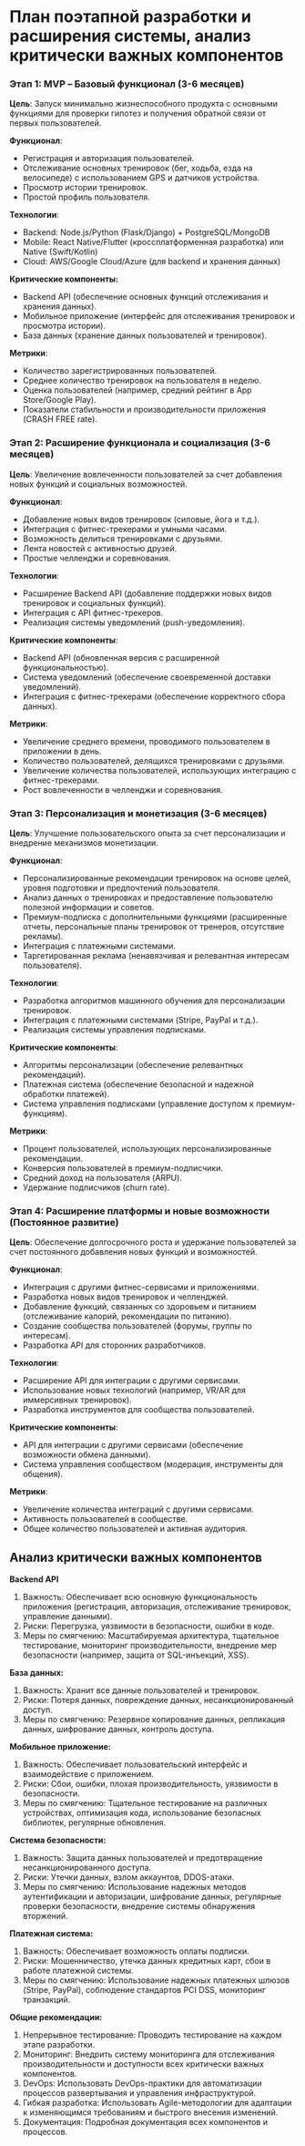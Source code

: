 # План поэтапной разработки и расширения системы, анализ критически важных компонентов

### Этап 1: MVP – Базовый функционал (3-6 месяцев)

**Цель**: Запуск минимально жизнеспособного продукта с основными функциями для проверки гипотез и получения обратной связи от первых пользователей.

**Функционал**:

- Регистрация и авторизация пользователей.
- Отслеживание основных тренировок (бег, ходьба, езда на велосипеде) с использованием GPS и датчиков устройства.
- Просмотр истории тренировок.
- Простой профиль пользователя.

**Технологии**:

- Backend: Node.js/Python (Flask/Django) + PostgreSQL/MongoDB
- Mobile: React Native/Flutter (кроссплатформенная разработка) или Native (Swift/Kotlin)
- Cloud: AWS/Google Cloud/Azure (для backend и хранения данных)

**Критические компоненты:**

- Backend API (обеспечение основных функций отслеживания и хранения данных).
- Мобильное приложение (интерфейс для отслеживания тренировок и просмотра истории).
- База данных (хранение данных пользователей и тренировок).

**Метрики**:

- Количество зарегистрированных пользователей.
- Среднее количество тренировок на пользователя в неделю.
- Оценка пользователей (например, средний рейтинг в App Store/Google Play).
- Показатели стабильности и производительности приложения (CRASH FREE rate).

### Этап 2: Расширение функционала и социализация (3-6 месяцев)

**Цель**: Увеличение вовлеченности пользователей за счет добавления новых функций и социальных возможностей.

**Функционал**:

- Добавление новых видов тренировок (силовые, йога и т.д.).
- Интеграция с фитнес-трекерами и умными часами.
- Возможность делиться тренировками с друзьями.
- Лента новостей с активностью друзей.
- Простые челленджи и соревнования.

**Технологии**:

- Расширение Backend API (добавление поддержки новых видов тренировок и социальных функций).
- Интеграция с API фитнес-трекеров.
- Реализация системы уведомлений (push-уведомления).

**Критические компоненты**:

- Backend API (обновленная версия с расширенной функциональностью).
- Система уведомлений (обеспечение своевременной доставки уведомлений).
- Интеграция с фитнес-трекерами (обеспечение корректного сбора данных).

**Метрики**:

- Увеличение среднего времени, проводимого пользователем в приложении в день.
- Количество пользователей, делящихся тренировками с друзьями.
- Увеличение количества пользователей, использующих интеграцию с фитнес-трекерами.
- Рост вовлеченности в челленджи и соревнования.

### Этап 3: Персонализация и монетизация (3-6 месяцев)

**Цель**: Улучшение пользовательского опыта за счет персонализации и внедрение механизмов монетизации.

**Функционал**:

- Персонализированные рекомендации тренировок на основе целей, уровня подготовки и предпочтений пользователя.
- Анализ данных о тренировках и предоставление пользователю полезной информации и советов.
- Премиум-подписка с дополнительными функциями (расширенные отчеты, персональные планы тренировок от тренеров, отсутствие рекламы).
- Интеграция с платежными системами.
- Таргетированная реклама (ненавязчивая и релевантная интересам пользователя).

**Технологии**:

- Разработка алгоритмов машинного обучения для персонализации тренировок.
- Интеграция с платежными системами (Stripe, PayPal и т.д.).
- Реализация системы управления подписками.

**Критические компоненты**:

- Алгоритмы персонализации (обеспечение релевантных рекомендаций).
- Платежная система (обеспечение безопасной и надежной обработки платежей).
- Система управления подписками (управление доступом к премиум-функциям).

**Метрики**:

- Процент пользователей, использующих персонализированные рекомендации.
- Конверсия пользователей в премиум-подписчики.
- Средний доход на пользователя (ARPU).
- Удержание подписчиков (churn rate).

### Этап 4: Расширение платформы и новые возможности (Постоянное развитие)

**Цель**: Обеспечение долгосрочного роста и удержание пользователей за счет постоянного добавления новых функций и возможностей.

**Функционал**:

- Интеграция с другими фитнес-сервисами и приложениями.
- Разработка новых видов тренировок и челленджей.
- Добавление функций, связанных со здоровьем и питанием (отслеживание калорий, рекомендации по питанию).
- Создание сообщества пользователей (форумы, группы по интересам).
- Разработка API для сторонних разработчиков.

**Технологии**:

- Расширение API для интеграции с другими сервисами.
- Использование новых технологий (например, VR/AR для иммерсивных тренировок).
- Разработка инструментов для сообщества пользователей.

**Критические компоненты**:

- API для интеграции с другими сервисами (обеспечение возможности обмена данными).
- Система управления сообществом (модерация, инструменты для общения).

**Метрики**:

- Увеличение количества интеграций с другими сервисами.
- Активность пользователей в сообществе.
- Общее количество пользователей и активная аудитория.

## Анализ критически важных компонентов

**Backend API**

1. Важность: Обеспечивает всю основную функциональность приложения (регистрация, авторизация, отслеживание тренировок, управление данными).
2. Риски: Перегрузка, уязвимости в безопасности, ошибки в коде.
3. Меры по смягчению: Масштабируемая архитектура, тщательное тестирование, мониторинг производительности, внедрение мер безопасности (например, защита от SQL-инъекций, XSS).

**База данных:**

1. Важность: Хранит все данные пользователей и тренировок.
2. Риски: Потеря данных, повреждение данных, несанкционированный доступ.
3. Меры по смягчению: Резервное копирование данных, репликация данных, шифрование данных, контроль доступа.

**Мобильное приложение:**

1. Важность: Обеспечивает пользовательский интерфейс и взаимодействие с приложением.
2. Риски: Сбои, ошибки, плохая производительность, уязвимости в безопасности.
3. Меры по смягчению: Тщательное тестирование на различных устройствах, оптимизация кода, использование безопасных библиотек, регулярные обновления.

**Система безопасности:**

1. Важность: Защита данных пользователей и предотвращение несанкционированного доступа.
2. Риски: Утечки данных, взлом аккаунтов, DDOS-атаки.
3. Меры по смягчению: Использование надежных методов аутентификации и авторизации, шифрование данных, регулярные проверки безопасности, внедрение системы обнаружения вторжений.

**Платежная система:**

1. Важность: Обеспечивает возможность оплаты подписки.
2. Риски: Мошенничество, утечка данных кредитных карт, сбои в работе платежной системы.
3. Меры по смягчению: Использование надежных платежных шлюзов (Stripe, PayPal), соблюдение стандартов PCI DSS, мониторинг транзакций.

**Общие рекомендации:**

1. Непрерывное тестирование: Проводить тестирование на каждом этапе разработки.
2. Мониторинг: Внедрить систему мониторинга для отслеживания производительности и доступности всех критически важных компонентов.
3. DevOps: Использовать DevOps-практики для автоматизации процессов развертывания и управления инфраструктурой.
4. Гибкая разработка: Использовать Agile-методологии для адаптации к изменяющимся требованиям и быстрого внесения изменений.
5. Документация: Подробная документация всех компонентов и процессов.
